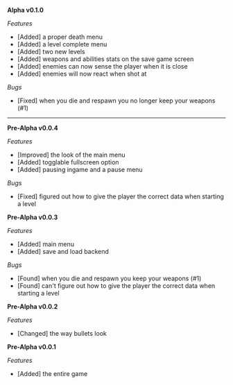 **Alpha v0.1.0**

 *Features*
- [Added] a proper death menu
- [Added] a level complete menu
- [Added] two new levels
- [Added] weapons and abilities stats on the save game screen
- [Added] enemies can now sense the player when it is close
- [Added] enemies will now react when shot at

 *Bugs*
- [Fixed] when you die and respawn you no longer keep your weapons (#1)

--------------------------------------------------------------------------------------

**Pre-Alpha v0.0.4**

 *Features*
- [Improved] the look of the main menu
- [Added] togglable fullscreen option
- [Added] pausing ingame and a pause menu

 *Bugs*
- [Fixed] figured out how to give the player the correct data when starting a level


**Pre-Alpha v0.0.3**

 *Features*
- [Added] main menu
- [Added] save and load backend

 *Bugs*
- [Found] when you die and respawn you keep your weapons (#1)
- [Found] can't figure out how to give the player the correct data when starting a level


**Pre-Alpha v0.0.2**

 *Features*
- [Changed] the way bullets look


**Pre-Alpha v0.0.1**

 *Features*
- [Added] the entire game
